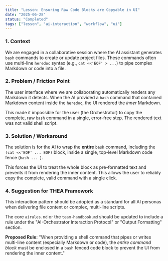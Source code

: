 ```yaml
---
title: "Lesson: Ensuring Raw Code Blocks are Copyable in UI"
date: "2025-06-28"
status: "Completed"
tags: ["lesson", "ai-interaction", "workflow", "ui"]
---
```


### 1. Context

We are engaged in a collaborative session where the AI assistant generates `bash` commands to create or update project files. These commands often use multi-line `heredoc` syntax (e.g., `cat <<'EOF' > ...`) to pipe complex Markdown or code into a file.

### 2. Problem / Friction Point

The user interface where we are collaborating automatically renders any Markdown it detects. When the AI provided a `bash` command that contained Markdown content inside the `heredoc`, the UI rendered the *inner* Markdown.

This made it impossible for the user (the Orchestrator) to copy the complete, raw `bash` command in a single, error-free step. The rendered text was not valid shell script.

### 3. Solution / Workaround

The solution is for the AI to wrap the **entire** `bash` command, including the `(cat <<'EOF' ... EOF)` block, inside a single, top-level Markdown code fence (```bash ... ```).

This forces the UI to treat the whole block as pre-formatted text and prevents it from rendering the inner content. This allows the user to reliably copy the complete, valid command with a single click.

### 4. Suggestion for THEA Framework

This interaction pattern should be adopted as a standard for all AI personas when delivering file content or complex, multi-line scripts.

The core `airules.md` or the `team-handbook.md` should be updated to include a rule under the "AI-Orchestrator Interaction Protocol" or "Output Formatting" section.

**Proposed Rule:** "When providing a shell command that pipes or writes multi-line content (especially Markdown or code), the *entire command block* must be enclosed in a `bash` fenced code block to prevent the UI from rendering the inner content."
